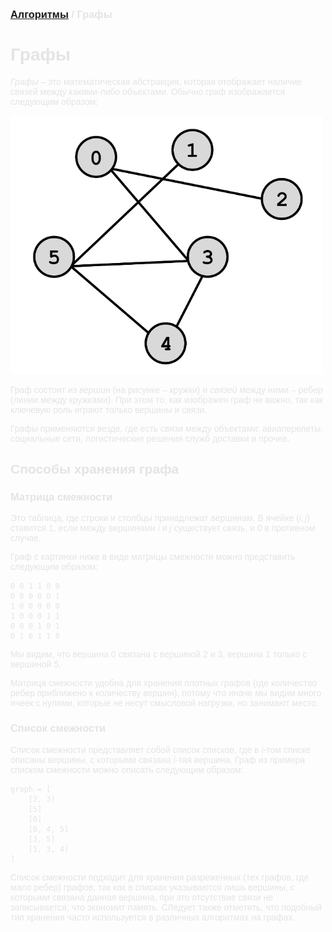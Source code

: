 <script type="text/javascript" id="MathJax-script" async
  src="https://cdn.jsdelivr.net/npm/mathjax@3/es5/tex-mml-chtml.js">
</script>

<script>
  MathJax = {
    tex: {
      inlineMath: [['$', '$']]
    }
  };
</script>

<span style="color: #E5E4E4; font-family: Helvetica;">

### [Алгоритмы](README.md) / Графы

# **Графы**

*Графы* – это математическая абстракция, которая отображает наличие связей между какими-либо объектами. Обычно граф изображается следующим образом:

<img src="graph.png" alt="Queue" width="500"/>

Граф состоит из *вершин* (на рисунке – кружки) и *связей* между ними – ребер (линии между кружками). При этом то, как изображен граф не важно, так как ключевую роль играют только вершины и связи. 

Графы применяются везде, где есть связи между объектами: авиаперелеты, социальные сети, логистические решения служб доставки и прочее.

## **Способы хранения графа**

### **Матрица смежности**

Это таблица, где строки и столбцы принадлежат вершинам. В ячейке $(i, j)$ ставится $1$, если между вершинами $i$ и $j$ существует связь, и $0$ в противном случае.

Граф с картинки ниже в виде матрицы смежности можно представить следующим образом:

    0 0 1 1 0 0
    0 0 0 0 0 1
    1 0 0 0 0 0
    1 0 0 0 1 1
    0 0 0 1 0 1
    0 1 0 1 1 0

Мы видим, что вершина $0$ связана с вершиной $2$ и $3$, вершина $1$ только с вершиной $5$.

Матрица смежности удобна для хранения плотных графов (где количество ребер приближено к количеству вершин), потому что иначе мы видим много ячеек с нулями, которые не несут смысловой нагрузки, но занимают место.

### **Список смежности**

Список смежности представляет собой список списков, где в $i$-том списке описаны вершины, с которыми связана $i$-тая вершина. Граф из примера списком смежности можно описать следующим образом:

    graph = [
        [2, 3]
        [5]
        [0]
        [0, 4, 5]
        [3, 5]
        [1, 3, 4]
    ]

Список смежности подходит для хранения разреженных (тех графов, где мало ребер) графов, так как в списках указываются лишь вершины, с которыми связана данная вершина, при это отсутствие связи не записывается, что экономит память. СЛедует также отметить, что подобный тип хранения часто используется в различных алгоритмах на графах.

